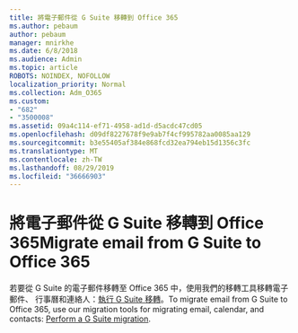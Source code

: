```yaml
---
title: 將電子郵件從 G Suite 移轉到 Office 365
ms.author: pebaum
author: pebaum
manager: mnirkhe
ms.date: 6/8/2018
ms.audience: Admin
ms.topic: article
ROBOTS: NOINDEX, NOFOLLOW
localization_priority: Normal
ms.collection: Adm_O365
ms.custom:
- "682"
- "3500008"
ms.assetid: 09a4c114-ef71-4958-ad1d-d5acdc47cd05
ms.openlocfilehash: d09df8227678f9e9ab7f4cf995782aa0085aa129
ms.sourcegitcommit: b3e55405af384e868fcd32ea794eb15d1356c3fc
ms.translationtype: MT
ms.contentlocale: zh-TW
ms.lasthandoff: 08/29/2019
ms.locfileid: "36666903"
---
```

# <a name="migrate-email-from-g-suite-to-office-365"></a><span data-ttu-id="745b7-102">將電子郵件從 G Suite 移轉到 Office 365</span><span class="sxs-lookup"><span data-stu-id="745b7-102">Migrate email from G Suite to Office 365</span></span>

<span data-ttu-id="745b7-103">若要從 G Suite 的電子郵件移轉至 Office 365 中，使用我們的移轉工具移轉電子郵件、 行事曆和連絡人：[執行 G Suite 移轉](https://docs.microsoft.com/Exchange/mailbox-migration/perform-g-suite-migration)。</span><span class="sxs-lookup"><span data-stu-id="745b7-103">To migrate email from G Suite to Office 365, use our migration tools for migrating email, calendar, and contacts: [Perform a G Suite migration](https://docs.microsoft.com/Exchange/mailbox-migration/perform-g-suite-migration).</span></span>
  